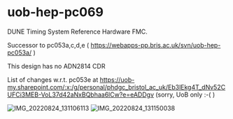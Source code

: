 # uob-hep-pc069
DUNE Timing System Reference Hardware FMC. 

Successor to pc053a,c,d,e ( https://webapps-pp.bris.ac.uk/svn/uob-hep-pc053a/ )

This design has no ADN2814 CDR

List of changes w.r.t. pc053e at https://uob-my.sharepoint.com/:x:/g/personal/phdgc_bristol_ac_uk/Eb3lEkg4T_dNv52CUFCi3MEB-VoL37d42aNxBQbhaa6lCw?e=eADDgv (sorry, UoB only :-( )


![IMG_20220824_131106113](https://user-images.githubusercontent.com/5689642/186426159-90b9ff6d-8147-4934-a8f1-a4cedce9f304.jpg)
![IMG_20220824_131150038](https://user-images.githubusercontent.com/5689642/186426175-1ba0378e-0372-4afb-8913-a6d2dc2ac355.jpg)
